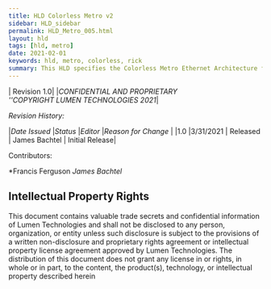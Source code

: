 ```yaml
---
title: HLD Colorless Metro v2
sidebar: HLD_sidebar
permalink: HLD_Metro_005.html
layout: hld
tags: [hld, metro]
date: 2021-02-01
keywords: hld, metro, colorless, rick
summary: This HLD specifies the Colorless Metro Ethernet Architecture for Metro Access Networks, a.k.a. Metro 3.0, Legacy QC ILEC and Legacy EQ/CTL ILEC Networks.  The primary goal of this HLD is to establish the protocols and mechanisms which will be used to interconnect the Metro 3.0 and ILEC networks and to provision services end-to-end between the two networks.
---
```


|  Revision 1.0|
|*CONFIDENTIAL AND PROPRIETARY<br> ''COPYRIGHT LUMEN TECHNOLOGIES 2021*|


*Revision History:*

|*Date Issued* |*Status* |*Editor* |*Reason for Change* |
|1.0 |3/31/2021 | Released | James Bachtel | Initial Release|

 Contributors:

*Francis Ferguson
*James Bachtel*

## Intellectual Property Rights

This document contains valuable trade secrets and confidential information of Lumen Technologies and shall not be disclosed to any person, organization, or entity unless such disclosure is subject to the provisions of a written non-disclosure and proprietary rights agreement or intellectual property license agreement approved by Lumen Technologies. The distribution of this document does not grant any license in or rights, in whole or in part, to the content, the product(s), technology, or intellectual property described herein
